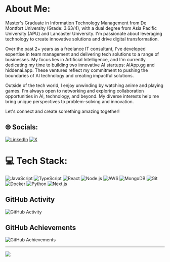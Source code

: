 # About Me:
Master's Graduate in Information Technology Management from De Montfort University (Grade: 3.63/4), with a dual degree from Asia Pacific University (APU) and Lancaster University. I'm passionate about leveraging technology to create innovative solutions and drive digital transformation.

Over the past 2+ years as a freelance IT consultant, I've developed expertise in team management and delivering tech solutions to a range of businesses. My focus lies in Artificial Intelligence, and I'm currently dedicating my time to building two innovative AI startups: AIApp.gg and hiddenai.app. These ventures reflect my commitment to pushing the boundaries of AI technology and creating impactful solutions.

Outside of the tech world, I enjoy unwinding by watching anime and playing games. I'm always open to networking and exploring collaboration opportunities in AI, technology, and beyond. My diverse interests help me bring unique perspectives to problem-solving and innovation.

Let's connect and create something amazing together!

## 🌐 Socials:
[![LinkedIn](https://img.shields.io/badge/LinkedIn-%230077B5.svg?logo=linkedin&logoColor=white)](https://linkedin.com/in/shahtab-mohtasin/) [![X](https://img.shields.io/badge/X-black.svg?logo=X&logoColor=white)](https://x.com/SMohtasin) 

# 💻 Tech Stack:
![JavaScript](https://img.shields.io/badge/javascript-%23323330.svg?style=for-the-badge&logo=javascript&logoColor=%23F7DF1E) ![TypeScript](https://img.shields.io/badge/typescript-%23007ACC.svg?style=for-the-badge&logo=typescript&logoColor=white) ![React](https://img.shields.io/badge/react-%2320232a.svg?style=for-the-badge&logo=react&logoColor=%2361DAFB) ![Node.js](https://img.shields.io/badge/node.js-6DA55F?style=for-the-badge&logo=node.js&logoColor=white) ![AWS](https://img.shields.io/badge/AWS-%23FF9900.svg?style=for-the-badge&logo=amazon-aws&logoColor=white) ![MongoDB](https://img.shields.io/badge/MongoDB-%234ea94b.svg?style=for-the-badge&logo=mongodb&logoColor=white) ![Git](https://img.shields.io/badge/git-%23F05033.svg?style=for-the-badge&logo=git&logoColor=white) ![Docker](https://img.shields.io/badge/docker-%230db7ed.svg?style=for-the-badge&logo=docker&logoColor=white) ![Python](https://img.shields.io/badge/python-3670A0?style=for-the-badge&logo=python&logoColor=ffdd54) ![Next.js](https://img.shields.io/badge/Next-black?style=for-the-badge&logo=next.js&logoColor=white)

## GitHub Activity
![GitHub Activity](https://github-metrics.vercel.app/api?username=shahtab123&template=classic&isocalendar=1&isocalendar.duration=half-year&config.timezone=Asia%2FKuala_Lumpur)

## GitHub Achievements
![GitHub Achievements](https://github-metrics.vercel.app/api?username=shahtab123&template=classic&achievements=1&achievements.threshold=C&achievements.secrets=true&achievements.display=detailed&achievements.limit=0&config.timezone=Asia%2FKuala_Lumpur)

---
[![](https://visitcount.itsvg.in/api?id=shahtab123&icon=5&color=4)](https://visitcount.itsvg.in)


